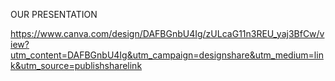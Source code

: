 OUR PRESENTATION

https://www.canva.com/design/DAFBGnbU4Ig/zULcaG11n3REU_yaj3BfCw/view?utm_content=DAFBGnbU4Ig&utm_campaign=designshare&utm_medium=link&utm_source=publishsharelink
